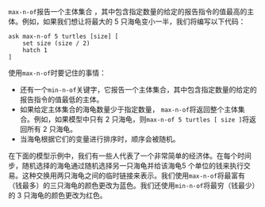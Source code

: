 `max-n-of`报告一个主体集合 ，其中包含指定数量的给定的报告指令的值最高的主体。例如，如果我们想让将最大的 5 只海龟变小一半，我们将编写以下代码： 

```
ask max-n-of 5 turtles [size] [
	set size (size / 2)
	hatch 1
]
```


使用`max-n-of`时要记住的事情：

- 还有一个`min-n-of`关键字，它报告一个主体集合，其中包含指定数量的给定的报告指令的值最低的主体。
- 如果给定主体集合的海龟数量少于指定数量， `max-n-of`将返回整个主体集合。例如，如果模型中只有 2 只海龟，则`max-n-of 5 turtles [ size ]`将返回所有 2 只海龟。
- 当海龟根据它们的变量进行排序时，顺序会被随机。


在下面的模型示例中，我们有一些人代表了一个非常简单的经济体。在每个时间步，随机选择的海龟通过随机选择另一只海龟并给该海龟5 个单位的钱来执行交易。这种交换用两只海龟之间的临时链接来表示。我们使用`max-n-of`将最富有（钱最多）的三只海龟的颜色更改为蓝色。我们还使用`min-n-of`将最穷（钱最少）的 3 只海龟的颜色更改为红色。

